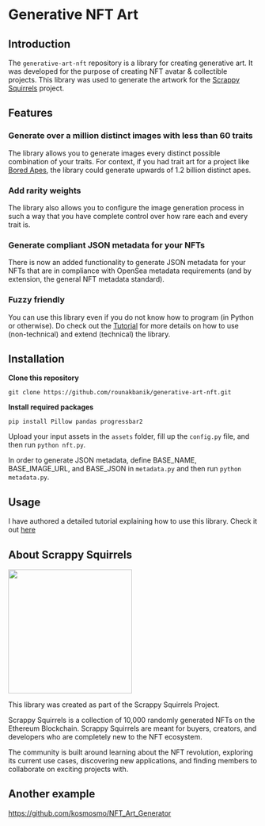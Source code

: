 # Generative NFT Art

## Introduction

The `generative-art-nft` repository is a library for creating generative art. It was developed for the purpose of creating NFT avatar & collectible projects. This library was used to generate the artwork for the [Scrappy Squirrels](https://www.scrappysquirrels.co/) project. 

## Features

### Generate over a million distinct images with less than 60 traits
The library allows you to generate images every distinct possible combination of your traits. For context, if you had trait art for a project like [Bored Apes](https://boredapeyachtclub.com/#/home), the library could generate upwards of 1.2 billion distinct apes.

### Add rarity weights
The library also allows you to configure the image generation process in such a way that you have complete control over how rare each and every trait is.

### Generate compliant JSON metadata for your NFTs
There is now an added functionality to generate JSON metadata for your NFTs that are in compliance with OpenSea metadata requirements (and by extension, the general NFT metadata standard).

### Fuzzy friendly 
You can use this library even if you do not know how to program (in Python or otherwise). Do check out the [Tutorial](https://medium.com/scrappy-squirrels/tutorial-create-generative-nft-art-with-rarities-8ee6ce843133) for more details on how to use (non-technical) and extend (technical) the library.

## Installation

**Clone this repository**

```git clone https://github.com/rounakbanik/generative-art-nft.git```

**Install required packages**

```pip install Pillow pandas progressbar2```

Upload your input assets in the `assets` folder, fill up the `config.py` file, and then run `python nft.py`.

In order to generate JSON metadata, define BASE_NAME, BASE_IMAGE_URL, and BASE_JSON in `metadata.py` and then run `python metadata.py`.

## Usage

I have authored a detailed tutorial explaining how to use this library. Check it out [here](https://medium.com/scrappy-squirrels/tutorial-create-generative-nft-art-with-rarities-8ee6ce843133)

## About Scrappy Squirrels

<img src='squirrels.gif' height="250" width="250" />

This library was created as part of the Scrappy Squirrels Project. 

Scrappy Squirrels is a collection of 10,000 randomly generated NFTs on the Ethereum Blockchain. Scrappy Squirrels are meant for buyers, creators, and developers who are completely new to the NFT ecosystem.

The community is built around learning about the NFT revolution, exploring its current use cases, discovering new applications, and finding members to collaborate on exciting projects with.


## Another example
https://github.com/kosmosmo/NFT_Art_Generator




